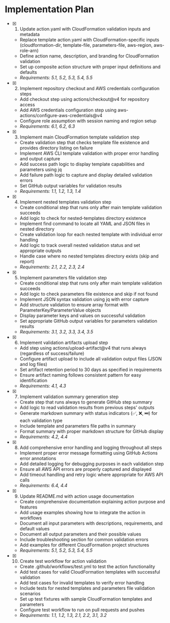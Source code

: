 # Implementation Plan

- [x] 1. Update action.yaml with CloudFormation validation inputs and metadata
  - Replace template action.yaml with CloudFormation-specific inputs (cloudformation-dir, template-file, parameters-file, aws-region, aws-role-arn)
  - Define action name, description, and branding for CloudFormation validation
  - Set up composite action structure with proper input definitions and defaults
  - _Requirements: 5.1, 5.2, 5.3, 5.4, 5.5_

- [x] 2. Implement repository checkout and AWS credentials configuration steps
  - Add checkout step using actions/checkout@v4 for repository access
  - Add AWS credentials configuration step using aws-actions/configure-aws-credentials@v4
  - Configure role assumption with session naming and region setup
  - _Requirements: 6.1, 6.2, 6.3_

- [x] 3. Implement main CloudFormation template validation step
  - Create validation step that checks template file existence and provides directory listing on failure
  - Implement AWS CLI template validation with proper error handling and output capture
  - Add success path logic to display template capabilities and parameters using jq
  - Add failure path logic to capture and display detailed validation errors
  - Set GitHub output variables for validation results
  - _Requirements: 1.1, 1.2, 1.3, 1.4_

- [x] 4. Implement nested templates validation step
  - Create conditional step that runs only after main template validation succeeds
  - Add logic to check for nested-templates directory existence
  - Implement find command to locate all YAML and JSON files in nested directory
  - Create validation loop for each nested template with individual error handling
  - Add logic to track overall nested validation status and set appropriate outputs
  - Handle case where no nested templates directory exists (skip and report)
  - _Requirements: 2.1, 2.2, 2.3, 2.4_

- [x] 5. Implement parameters file validation step
  - Create conditional step that runs only after main template validation succeeds
  - Add logic to check parameters file existence and skip if not found
  - Implement JSON syntax validation using jq with error capture
  - Add structure validation to ensure array format with ParameterKey/ParameterValue objects
  - Display parameter keys and values on successful validation
  - Set appropriate GitHub output variables for parameters validation results
  - _Requirements: 3.1, 3.2, 3.3, 3.4, 3.5_

- [x] 6. Implement validation artifacts upload step
  - Add step using actions/upload-artifact@v4 that runs always (regardless of success/failure)
  - Configure artifact upload to include all validation output files (JSON and log files)
  - Set artifact retention period to 30 days as specified in requirements
  - Ensure artifact naming follows consistent pattern for easy identification
  - _Requirements: 4.1, 4.3_

- [x] 7. Implement validation summary generation step
  - Create step that runs always to generate GitHub step summary
  - Add logic to read validation results from previous steps' outputs
  - Generate markdown summary with status indicators (✅, ❌, ⏭️) for each validation type
  - Include template and parameters file paths in summary
  - Format summary with proper markdown structure for GitHub display
  - _Requirements: 4.2, 4.4_

- [x] 8. Add comprehensive error handling and logging throughout all steps
  - Implement proper error message formatting using GitHub Actions error annotations
  - Add detailed logging for debugging purposes in each validation step
  - Ensure all AWS API errors are properly captured and displayed
  - Add timeout handling and retry logic where appropriate for AWS API calls
  - _Requirements: 6.4, 4.4_

- [x] 9. Update README.md with action usage documentation
  - Create comprehensive documentation explaining action purpose and features
  - Add usage examples showing how to integrate the action in workflows
  - Document all input parameters with descriptions, requirements, and default values
  - Document all output parameters and their possible values
  - Include troubleshooting section for common validation errors
  - Add examples for different CloudFormation project structures
  - _Requirements: 5.1, 5.2, 5.3, 5.4, 5.5_

- [x] 10. Create test workflow for action validation
  - Create .github/workflows/test.yml to test the action functionality
  - Add test cases for valid CloudFormation templates with successful validation
  - Add test cases for invalid templates to verify error handling
  - Include tests for nested templates and parameters file validation scenarios
  - Set up test fixtures with sample CloudFormation templates and parameters
  - Configure test workflow to run on pull requests and pushes
  - _Requirements: 1.1, 1.2, 1.3, 2.1, 2.2, 3.1, 3.2_